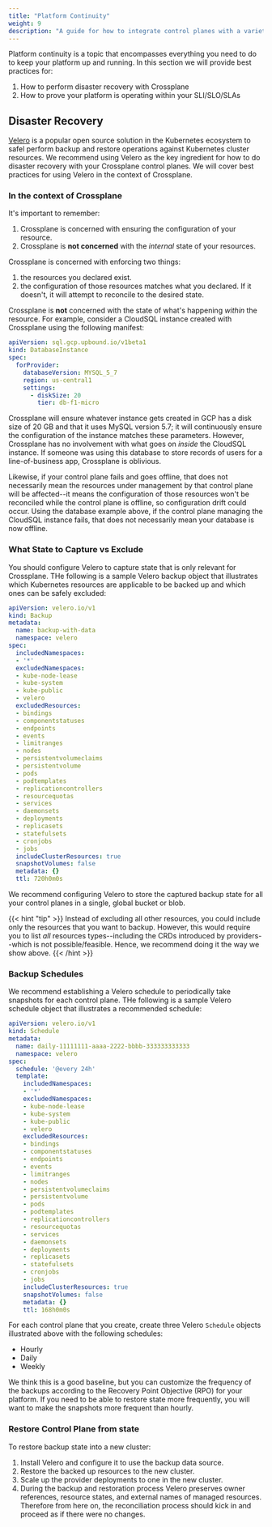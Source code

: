 ```yaml
---
title: "Platform Continuity"
weight: 9
description: "A guide for how to integrate control planes with a variety of interfaces"
---
```


Platform continuity is a topic that encompasses everything you need to do to keep your platform up and running. In this section we will provide best practices for:

1. How to perform disaster recovery with Crossplane
2. How to prove your platform is operating within your SLI/SLO/SLAs

## Disaster Recovery

[Velero](https://velero.io/) is a popular open source solution in the Kubernetes ecosystem to safel perform backup and restore operations against Kubernetes cluster resources. We recommend using Velero as the key ingredient for how to do disaster recovery with your Crossplane control planes. We will cover best practices for using Velero in the context of Crossplane.

### In the context of Crossplane

It's important to remember:

1. Crossplane is concerned with ensuring the configuration of your resource. 
2. Crossplane is **not concerned** with the _internal_ state of your resources. 

Crossplane is concerned with enforcing two things:

1. the resources you declared exist.
2. the configuration of those resources matches what you declared. If it doesn't, it will attempt to reconcile to the desired state.

Crossplane is **not** concerned with the state of what's happening _within_ the resource. For example, consider a CloudSQL instance created with Crossplane using the following manifest:

```yaml
apiVersion: sql.gcp.upbound.io/v1beta1
kind: DatabaseInstance
spec:
  forProvider:
    databaseVersion: MYSQL_5_7
    region: us-central1
    settings:
      - diskSize: 20
        tier: db-f1-micro
```

Crossplane will ensure whatever instance gets created in GCP has a disk size of 20 GB and that it uses MySQL version 5.7; it will continuously ensure the configuration of the instance matches these parameters. However, Crossplane has no involvement with what goes on _inside_ the CloudSQL instance. If someone was using this database to store records of users for a line-of-business app, Crossplane is oblivious.

Likewise, if your control plane fails and goes offline, that does not necessarily mean the resources under management by that control plane will be affected--it means the configuration of those resources won't be reconciled while the control plane is offline, so configuration drift could occur. Using the database example above, if the control plane managing the CloudSQL instance fails, that does not necessarily mean your database is now offline. 

### What State to Capture vs Exclude

You should configure Velero to capture state that is only relevant for Crossplane. THe following is a sample Velero backup object that illustrates which Kubernetes resources are applicable to be backed up and which ones can be safely excluded:

```yaml
apiVersion: velero.io/v1
kind: Backup
metadata:
  name: backup-with-data
  namespace: velero
spec:
  includedNamespaces:
  - '*'
  excludedNamespaces:
  - kube-node-lease
  - kube-system
  - kube-public
  - velero
  excludedResources:
  - bindings
  - componentstatuses
  - endpoints
  - events
  - limitranges
  - nodes
  - persistentvolumeclaims
  - persistentvolume
  - pods
  - podtemplates
  - replicationcontrollers
  - resourcequotas
  - services
  - daemonsets
  - deployments
  - replicasets
  - statefulsets
  - cronjobs
  - jobs
  includeClusterResources: true
  snapshotVolumes: false
  metadata: {}
  ttl: 720h0m0s
 ```

 We recommend configuring Velero to store the captured backup state for all your control planes in a single, global bucket or blob.

{{< hint "tip" >}}
Instead of excluding all other resources, you could include only the resources that you want to backup. However, this would require you to list _all_ resources types--including the CRDs introduced by providers--which is not possible/feasible. Hence, we recommend doing it the way we show above.
{{< /hint >}}

### Backup Schedules

We recommend establishing a Velero schedule to periodically take snapshots for each control plane. THe following is a sample Velero schedule object that illustrates a recommended schedule:

```yaml
apiVersion: velero.io/v1
kind: Schedule
metadata:
  name: daily-11111111-aaaa-2222-bbbb-333333333333
  namespace: velero
spec:
  schedule: '@every 24h'
  template:
    includedNamespaces:
    - '*'
    excludedNamespaces:
    - kube-node-lease
    - kube-system
    - kube-public
    - velero
    excludedResources:
    - bindings
    - componentstatuses
    - endpoints
    - events
    - limitranges
    - nodes
    - persistentvolumeclaims
    - persistentvolume
    - pods
    - podtemplates
    - replicationcontrollers
    - resourcequotas
    - services
    - daemonsets
    - deployments
    - replicasets
    - statefulsets
    - cronjobs
    - jobs
    includeClusterResources: true
    snapshotVolumes: false
    metadata: {}
    ttl: 168h0m0s
```

For each control plane that you create, create three Velero `Schedule` objects illustrated above with the following schedules:

- Hourly
- Daily
- Weekly

We think this is a good baseline, but you can customize the frequency of the backups according to the Recovery Point Objective (RPO) for your platform. If you need to be able to restore state more frequently, you will want to make the snapshots more frequent than hourly.

### Restore Control Plane from state

To restore backup state into a new cluster:

1. Install Velero and configure it to use the backup data source.
2. Restore the backed up resources to the new cluster.
3. Scale up the provider deployments to one in the new cluster.
4. During the backup and restoration process Velero preserves owner references, resource states, and external names of managed resources. Therefore from here on, the reconciliation process should kick in and proceed as if there were no changes.
